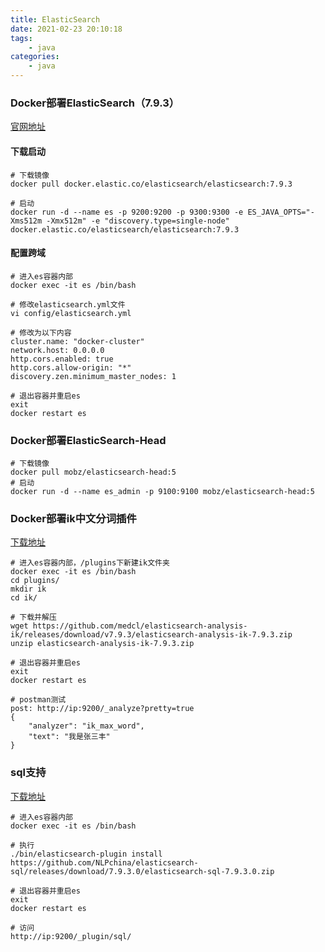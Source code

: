 ```yaml
---
title: ElasticSearch
date: 2021-02-23 20:10:18
tags:
    - java
categories:
    - java
---
```


### Docker部署ElasticSearch（7.9.3）
[官网地址](https://www.elastic.co/)
#### 下载启动
```
# 下载镜像
docker pull docker.elastic.co/elasticsearch/elasticsearch:7.9.3

# 启动
docker run -d --name es -p 9200:9200 -p 9300:9300 -e ES_JAVA_OPTS="-Xms512m -Xmx512m" -e "discovery.type=single-node" docker.elastic.co/elasticsearch/elasticsearch:7.9.3
```
#### 配置跨域
```
# 进入es容器内部
docker exec -it es /bin/bash

# 修改elasticsearch.yml文件
vi config/elasticsearch.yml

# 修改为以下内容
cluster.name: "docker-cluster"
network.host: 0.0.0.0
http.cors.enabled: true
http.cors.allow-origin: "*"
discovery.zen.minimum_master_nodes: 1

# 退出容器并重启es
exit
docker restart es
```

### Docker部署ElasticSearch-Head
```
# 下载镜像
docker pull mobz/elasticsearch-head:5
# 启动
docker run -d --name es_admin -p 9100:9100 mobz/elasticsearch-head:5
```

### Docker部署ik中文分词插件
[下载地址](https://github.com/medcl/elasticsearch-analysis-ik/releases)
```
# 进入es容器内部，/plugins下新建ik文件夹
docker exec -it es /bin/bash
cd plugins/
mkdir ik
cd ik/

# 下载并解压
wget https://github.com/medcl/elasticsearch-analysis-ik/releases/download/v7.9.3/elasticsearch-analysis-ik-7.9.3.zip
unzip elasticsearch-analysis-ik-7.9.3.zip

# 退出容器并重启es
exit
docker restart es

# postman测试
post: http://ip:9200/_analyze?pretty=true
{
	"analyzer": "ik_max_word",
	"text": "我是张三丰"
}
```

### sql支持
[下载地址](https://github.com/NLPchina/elasticsearch-sql)
```
# 进入es容器内部
docker exec -it es /bin/bash

# 执行
./bin/elasticsearch-plugin install https://github.com/NLPchina/elasticsearch-sql/releases/download/7.9.3.0/elasticsearch-sql-7.9.3.0.zip

# 退出容器并重启es
exit
docker restart es

# 访问
http://ip:9200/_plugin/sql/
```
